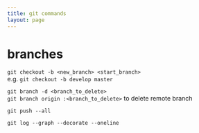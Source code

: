 ```yaml
---
title: git commands
layout: page
---
```


# branches

`git checkout -b <new_branch> <start_branch>`  
e.g. `git checkout -b develop master`  

`git branch -d <branch_to_delete>`  
`git branch origin :<branch_to_delete>` to delete remote branch  

`git push --all`  

`git log --graph --decorate --oneline`  
